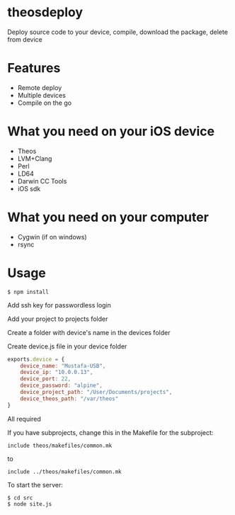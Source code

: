theosdeploy
===========
Deploy source code to your device, compile, download the package, delete from device

Features
========
* Remote deploy
* Multiple devices
* Compile on the go

What you need on your iOS device
=============
* Theos
* LVM+Clang
* Perl
* LD64
* Darwin CC Tools
* iOS sdk

What you need on your computer
=============
* Cygwin (if on windows)
* rsync

Usage
=====
```
$ npm install
```

Add ssh key for passwordless login

Add your project to projects folder

Create a folder with device's name in the devices folder

Create device.js file in your device folder
```javascript
exports.device = {
    device_name: "Mustafa-USB",
    device_ip: "10.0.0.13",
    device_port: 22,
    device_password: "alpine",
    device_project_path: "/User/Documents/projects",
    device_theos_path: "/var/theos"
}
```
All required

If you have subprojects, change this in the Makefile for the subproject:
```
include theos/makefiles/common.mk
```

to

```
include ../theos/makefiles/common.mk
```

To start the server:
```
$ cd src
$ node site.js
```
